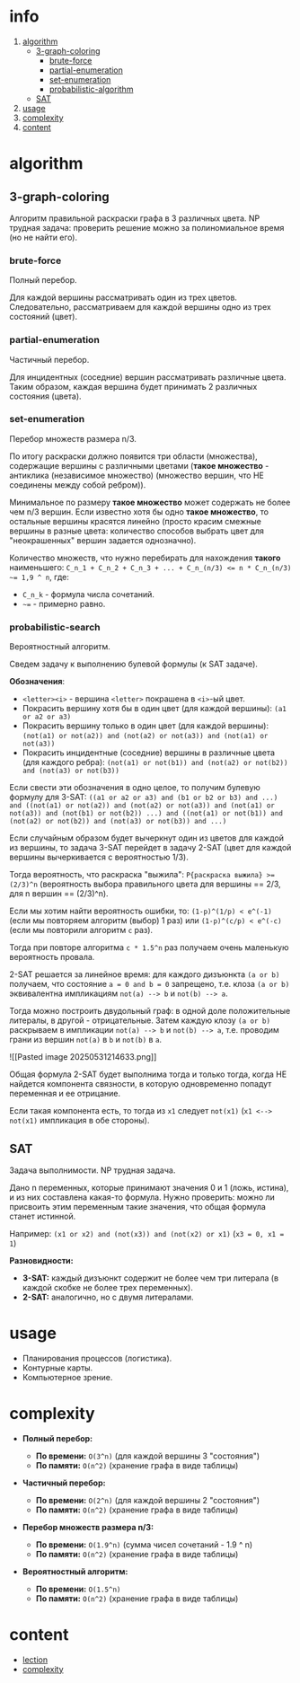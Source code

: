 # info
1) [algorithm](#algorithm)
	- [3-graph-coloring](##3-graph-coloring)
		- [brute-force](###brute-force)
		- [partial-enumeration](###partial-enumeration)
		- [set-enumeration](###set-enumeration)
		- [probabilistic-algorithm](###probabilistic-search)
	- [SAT](##SAT)
2) [usage](#usage)
3) [complexity](#complexity)
4) [content](#content)

# algorithm

## 3-graph-coloring
Алгоритм правильной раскраски графа в 3 различных цвета. NP трудная задача: проверить решение можно за полиномиальное время (но не найти его).

### brute-force
Полный перебор.

Для каждой вершины рассматривать один из трех цветов. Следовательно, рассматриваем для каждой вершины одно из трех состояний (цвет).

### partial-enumeration
Частичный перебор.

Для инцидентных (соседние) вершин рассматривать различные цвета. Таким образом, каждая вершина будет принимать 2 различных состояния (цвета).

### set-enumeration
Перебор множеств размера n/3.

По итогу раскраски должно появится три области (множества), содержащие вершины с различными цветами (**такое множество** - антиклика (независимое множество) (множество вершин, что НЕ соединены между собой ребром)).

Минимальное по размеру **такое множество** может содержать не более чем n/3 вершин. Если известно хотя бы одно **такое множество**, то остальные вершины красятся линейно (просто красим смежные вершины в разные цвета: количество способов выбрать цвет для "неокрашенных" вершин задается однозначно).

Количество множеств, что нужно перебирать для нахождения **такого** наименьшего:
`C_n_1 + C_n_2 + C_n_3 + ... + C_n_(n/3) <= n * C_n_(n/3) ~= 1,9 ^ n`, где: 
- `C_n_k` - формула числа сочетаний.
- `~=` - примерно равно.

### probabilistic-search
Вероятностный алгоритм.

Сведем задачу к выполнению булевой формулы (к SAT задаче).

**Обозначения**:
- `<letter><i>` - вершина `<letter>` покрашена в `<i>`-ый цвет.
- Покрасить вершину хотя бы в один цвет (для каждой вершины): `(a1 or a2 or a3)`
- Покрасить вершину только в один цвет (для каждой вершины): `(not(a1) or not(a2)) and (not(a2) or not(a3)) and (not(a1) or not(a3))`
- Покрасить инцидентные (соседние) вершины в различные цвета (для каждого ребра): `(not(a1) or not(b1)) and (not(a2) or not(b2)) and (not(a3) or not(b3))`

Если свести эти обозначения в одно целое, то получим булевую формулу для 3-SAT:
`((a1 or a2 or a3) and (b1 or b2 or b3) and ...) and ((not(a1) or not(a2)) and (not(a2) or not(a3)) and (not(a1) or not(a3)) and (not(b1) or not(b2)) ...) and ((not(a1) or not(b1)) and (not(a2) or not(b2)) and (not(a3) or not(b3)) and ...)`

Если случайным образом будет вычеркнут один из цветов для каждой из вершины, то задача 3-SAT перейдет в задачу 2-SAT (цвет для каждой вершины вычеркивается с вероятностью 1/3). 

Тогда вероятность, что раскраска "выжила": `P{раскраска выжила} >= (2/3)^n` (вероятность выбора правильного цвета для вершины == 2/3, для n вершин == (2/3)^n).

Если мы хотим найти вероятность ошибки, то: `(1-p)^(1/p) < e^(-1)` (если мы повторяем алгоритм (выбор) 1 раз) или `(1-p)^(c/p) < e^(-c)` (если мы повторили алгоритм `c` раз).

Тогда при повторе алгоритма `c * 1.5^n` раз получаем очень маленькую вероятность провала.

2-SAT решается за линейное время: для каждого дизъюнкта `(a or b)` получаем, что состояние `a = 0 and b = 0` запрещено, т.е. клоза `(a or b)` эквивалентна импликациям `not(a) --> b` и `not(b) --> a`.

Тогда можно построить двудольный граф: в одной доле положительные литералы, в другой - отрицательные. Затем каждую клозу `(a or b)` раскрываем в импликации `not(a) --> b` и `not(b) --> a`, т.е. проводим грани из вершин `not(a)` в `b` и `not(b)` в `a`.

![[Pasted image 20250531214633.png]]

Общая формула 2-SAT будет выполнима тогда и только тогда, когда НЕ найдется компонента связности, в которую одновременно попадут переменная и ее отрицание. 

Если такая компонента есть, то тогда из `x1` следует `not(x1)` (`x1 <--> not(x1)` импликация в обе стороны).

## SAT
Задача выполнимости. NP трудная задача.

Дано n переменных, которые принимают значения 0 и 1 (ложь, истина), и из них составлена какая-то формула. Нужно проверить: можно ли присвоить этим переменным такие значения, что общая формула станет истинной.

Например: `(x1 or x2) and (not(x3)) and (not(x2) or x1)` (`x3 = 0, x1 = 1`)

**Разновидности:**
- **3-SAT:** каждый дизъюнкт содержит не более чем три литерала (в каждой скобке не более трех переменных).
- **2-SAT:** аналогично, но с двумя литералами.

# usage
- Планирования процессов (логистика).
- Контурные карты.
- Компьютерное зрение.

# complexity
- **Полный перебор:**
	- **По времени:** `O(3^n)` (для каждой вершины 3 "состояния")
	- **По памяти:** `O(n^2)` (хранение графа в виде таблицы)
	
- **Частичный перебор:**
	- **По времени:** `O(2^n)` (для каждой  вершины 2 "состояния")
	- **По памяти:** `O(n^2)` (хранение графа в виде таблицы)

- **Перебор множеств размера n/3:**
	- **По времени:** `O(1.9^n)` (сумма чисел сочетаний - 1.9 ^ n)
	- **По памяти:** `O(n^2)` (хранение графа в виде таблицы)

- **Вероятностный алгоритм:**
	- **По времени:** `O(1.5^n)`
	- **По памяти:** `O(n^2)` (хранение графа в виде таблицы)

# content
- [lection](https://youtu.be/wmmCILxyU-M?si=bGwTsZDmIKIpRDWJ)
- [complexity](https://youtu.be/TXS47WMaAow?si=RZk0SSj1hRe6wPBX&t=1211)